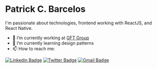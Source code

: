 # Patrick C. Barcelos

I'm passionate about technologies, frontend working with ReactJS, and React Native.

- 🔭 I’m currently working at <a href="https://www.gft.com/">GFT Group</a>
- 🌱 I’m currently learning design patterns
- 📫 How to reach me:

[![Linkedin Badge](https://img.shields.io/badge/-Patrick%20Barcelos-616161?style=flat-square&labelColor=white&logo=Linkedin&logoColor=0077b5&link=https://www.linkedin.com/in/patrick-cristian-barcelos-374ab233/)](https://www.linkedin.com/in/patrick-cristian-barcelos-374ab233/) 
[![Twitter Badge](https://img.shields.io/badge/-@PCBsytem-616161?style=flat-square&labelColor=white&logo=twitter&logoColor=1da1f2&link=https://twitter.com/PCBsytem)](https://twitter.com/PCBsytem) 
[![Gmail Badge](https://img.shields.io/badge/-patrick.barc@gmail.com-616161?style=flat-square&labelColor=white&logo=Gmail&logoColor=E53935&link=mailto:patrick.barc@gmail.com)](mailto:patrick.barc@gmail.com)
